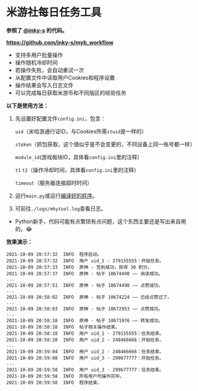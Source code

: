 # 米游社每日任务工具
 **参照了 [@inky-s](https://github.com/inky-s) 的代码。** 

 **https://github.com/inky-s/myb_workflow** 

- 支持多用户批量操作
- 操作随机冷却时间
- 若操作失败，会自动重试一次
- 从配置文件中读取用户Cookies和程序设置
- 操作结果会写入日志文件
- 可以完成每日获取米游币和不同版区的经验任务

 **以下是使用方法：** 
1. 先设置好配置文件`config.ini`，包含：

    `uid`（米哈游通行证ID，与Cookies所需`stuid`是一样的）

    `stoken`（抓包获取，这个值似乎是不会变更的，不同设备上同一账号都一样）
    
    `module_id`(游戏板块ID，具体看`config.ini`里的注释）
    
    `t1` `t2`（操作冷却时间，具体看`config.ini`里的注释）

    `timeout`（服务器连接超时时间）

2. 运行`main.py`或运行[编译好的程序](https://github.com/Ljzd-PRO/auto_mys/releases)。

3. 可前往`./logs/mhytool.log`查看日志。



- Python新手，代码可能有点繁琐有点问题，这个东西主要还是写出来自用的。😂


 **效果演示：**
 ```
2021-10-09 20:57:32  INFO  程序启动。  
2021-10-09 20:57:32  INFO  用户 uid_1 - 279155555：开始任务。  
2021-10-09 20:57:33  INFO  原神 - 签到成功，获得 30 积分。  
2021-10-09 20:57:37  INFO  原神 - 帖子 10674490 —— 阅读成功。  
...  
2021-10-09 20:57:51  INFO  原神 - 帖子 10674490 —— 点赞成功。  
...  
2021-10-09 20:58:02  INFO  原神 - 帖子 10674224 —— 已经点赞过了。  
...  
2021-10-09 20:58:03  INFO  原神 - 帖子 10672953 —— 点赞成功。  
...  
2021-10-09 20:58:18  INFO  原神 - 帖子 10671976 —— 转发成功。  
2021-10-09 20:58:18  INFO  帖子相关操作结束。  
2021-10-09 20:58:18  INFO  用户 uid_1 - 279155555：任务结束。  
2021-10-09 20:58:20  INFO  用户 uid_2 - 248466666：开始任务。  
...
2021-10-09 20:59:04  INFO  用户 uid_2 - 248466666：任务结束。  
2021-10-09 20:59:08  INFO  用户 uid_3 - 299677777：开始任务。  
...
2021-10-09 20:59:58  INFO  用户 uid_3 - 299677777：任务结束。  
2021-10-09 20:59:58  INFO  所有用户均操作完毕。  
2021-10-09 20:59:58  INFO  程序结束。  
```
